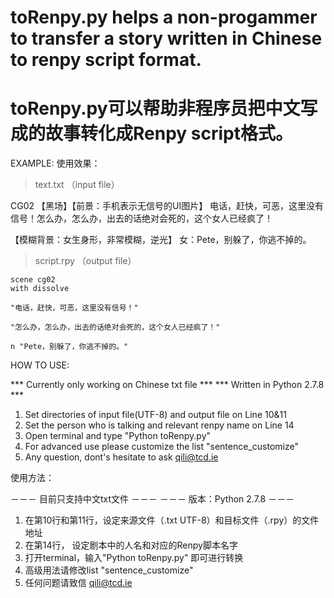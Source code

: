 toRenpy.py helps a non-progammer to transfer a story written in Chinese to renpy script format.
====================
toRenpy.py可以帮助非程序员把中文写成的故事转化成Renpy script格式。
====================

EXAMPLE:
使用效果：

> text.txt （input file）

CG02
【黑场】【前景：手机表示无信号的UI图片】
电话，赶快，可恶，这里没有信号！怎么办，怎么办，出去的话绝对会死的，这个女人已经疯了！

【模糊背景：女生身形，非常模糊，逆光】
女：Pete，别躲了，你逃不掉的。

> script.rpy （output file）

    scene cg02
    with dissolve

    "电话，赶快，可恶，这里没有信号！"

    "怎么办，怎么办，出去的话绝对会死的，这个女人已经疯了！"

    n "Pete，别躲了，你逃不掉的。"


HOW TO USE:

*** Currently only working on Chinese txt file ***
*** Written in Python 2.7.8 ***

1. Set directories of input file(UTF-8) and output file on Line 10&11
2. Set the person who is talking and relevant renpy name on Line 14
3. Open terminal and type "Python toRenpy.py"
4. For advanced use please customize the list "sentence_customize"
5. Any question, dont's hesitate to ask qili@tcd.ie

使用方法：

－－－ 目前只支持中文txt文件 －－－
－－－ 版本：Python 2.7.8 －－－

1. 在第10行和第11行，设定来源文件（.txt UTF-8）和目标文件（.rpy）的文件地址
2. 在第14行， 设定剧本中的人名和对应的Renpy脚本名字
3. 打开terminal，输入"Python toRenpy.py" 即可进行转换
4. 高级用法请修改list "sentence_customize"
5. 任何问题请致信 qili@tcd.ie



